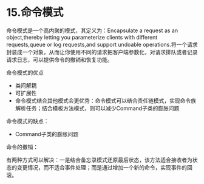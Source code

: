 # 15.命令模式

命令模式是一个高内聚的模式，其定义为：Encapsulate a request as an object,thereby letting you parameterize clients with different requests,queue or log requests,and support undoable operations.将一个请求封装成一个对象，从而让你使用不同的请求把客户端参数化，对请求排队或者记录请求日志，可以提供命令的撤销和恢复功能。

命令模式的优点

+ 类间解耦
+ 可扩展性
+ 命令模式结合其他模式会更优秀：命令模式可以结合责任链模式，实现命令族解析任务；结合模板方法模式，则可以减少Command子类的膨胀问题

命令模式的缺点：

+ Command子类的膨胀问题

命令的撤销：

有两种方式可以解决：一是结合备忘录模式还原最后状态，该方法适合接收者为状态的变更情况，而不适合事件处理；而是通过增加一个新的命令，实现事件的回滚。